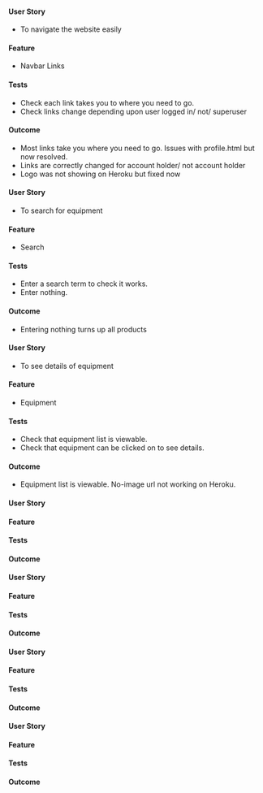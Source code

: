 #### User Story
- To navigate the website easily

#### Feature
- Navbar Links

#### Tests
- Check each link takes you to where you need to go.
- Check links change depending upon user logged in/ not/ superuser

#### Outcome
- Most links take you where you need to go. Issues with profile.html but now resolved.
- Links are correctly changed for account holder/ not account holder
- Logo was not showing on Heroku but fixed now

#### User Story
- To search for equipment

#### Feature
- Search

#### Tests
- Enter a search term to check it works.
- Enter nothing.

#### Outcome
- Entering nothing turns up all products


#### User Story
- To see details of equipment

#### Feature
- Equipment

#### Tests
- Check that equipment list is viewable.
- Check that equipment can be clicked on to see details.

#### Outcome
- Equipment list is viewable. No-image url not working on Heroku.


#### User Story

#### Feature

#### Tests

#### Outcome


#### User Story

#### Feature

#### Tests

#### Outcome


#### User Story

#### Feature

#### Tests

#### Outcome


#### User Story

#### Feature

#### Tests

#### Outcome
